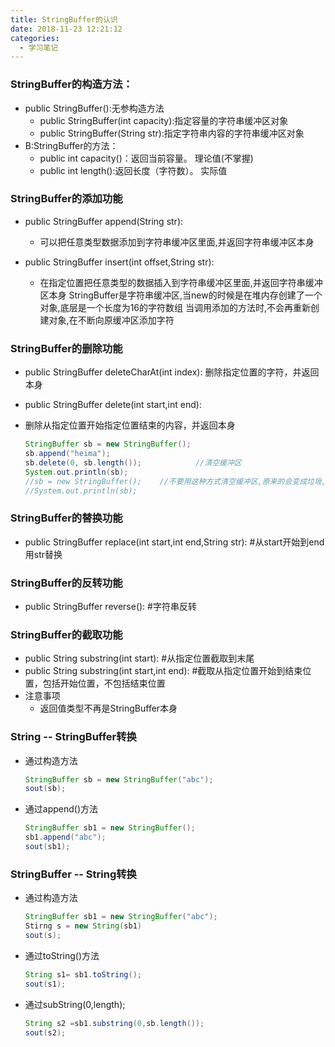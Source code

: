 ```yaml
---
title: StringBuffer的认识
date: 2018-11-23 12:21:12
categories: 
  - 学习笔记
---
```


### StringBuffer的构造方法：

   * public StringBuffer():无参构造方法
     * public StringBuffer(int capacity):指定容量的字符串缓冲区对象
     * public StringBuffer(String str):指定字符串内容的字符串缓冲区对象
   * B:StringBuffer的方法：
     * public int capacity()：返回当前容量。	理论值(不掌握)
     * public int length():返回长度（字符数）。 实际值

### StringBuffer的添加功能
- public StringBuffer append(String str):
  - 可以把任意类型数据添加到字符串缓冲区里面,并返回字符串缓冲区本身

- public StringBuffer insert(int offset,String str):
  - 在指定位置把任意类型的数据插入到字符串缓冲区里面,并返回字符串缓冲区本身
    StringBuffer是字符串缓冲区,当new的时候是在堆内存创建了一个对象,底层是一个长度为16的字符数组
    当调用添加的方法时,不会再重新创建对象,在不断向原缓冲区添加字符




### StringBuffer的删除功能
* public StringBuffer deleteCharAt(int index):
  删除指定位置的字符，并返回本身

* public StringBuffer delete(int start,int end):

* 删除从指定位置开始指定位置结束的内容，并返回本身

  ```java
  StringBuffer sb = new StringBuffer();
  sb.append("heima");
  sb.delete(0, sb.length());			//清空缓冲区
  System.out.println(sb);
  //sb = new StringBuffer();	//不要用这种方式清空缓冲区,原来的会变成垃圾,浪费内存
  //System.out.println(sb);
  ```

  

### StringBuffer的替换功能
- public StringBuffer replace(int start,int end,String str):	#从start开始到end用str替换

### StringBuffer的反转功能
- public StringBuffer reverse():	#字符串反转

### StringBuffer的截取功能
* public String substring(int start):	#从指定位置截取到末尾
* public String substring(int start,int end):	#截取从指定位置开始到结束位置，包括开始位置，不包括结束位置
* 注意事项
  * 返回值类型不再是StringBuffer本身


### String -- StringBuffer转换

- 通过构造方法 
  
  ```java
  StringBuffer sb = new StringBuffer("abc");
  sout(sb);
  ```
  
- 通过append()方法
  
  ```java
  StringBuffer sb1 = new StringBuffer();
  sb1.append("abc");
  sout(sb1);
  ```
  
  

### StringBuffer -- String转换

- 通过构造方法

  ```java
  StringBuffer sb1 = new StringBuffer("abc");
  Stirng s = new String(sb1)
  sout(s);
  ```

  

- 通过toString()方法

  ```java
  String s1= sb1.toString();
  sout(s1);
  ```

  

- 通过subString(0,length);

  ```java
  String s2 =sb1.substring(0,sb.length());
  sout(s2);
  ```

  